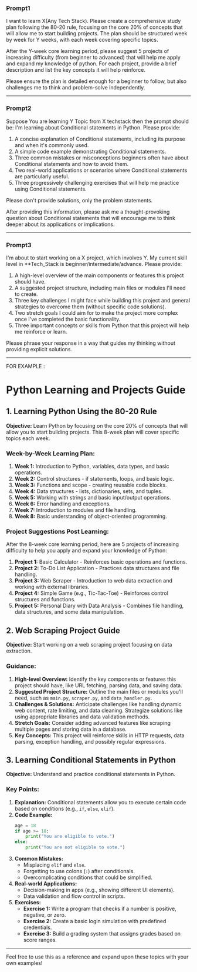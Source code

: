 ### Prompt1
I want to learn X(Any Tech Stack). Please create a comprehensive study plan following the 80-20 rule, focusing on the core 20% of concepts that will allow me to start building projects. The plan should be structured week by week for Y weeks, with each week covering specific topics.

After the Y-week core learning period, please suggest 5 projects of increasing difficulty (from beginner to advanced) that will help me apply and expand my knowledge of python. For each project, provide a brief description and list the key concepts it will help reinforce.

Please ensure the plan is detailed enough for a beginner to follow, but also challenges me to think and problem-solve independently.

---

### Prompt2
Suppose You are learning Y Topic from X techstack then the prompt should be:
I'm learning about Conditional statements in Python. Please provide:

1. A concise explanation of Conditional statements, including its purpose and when it's commonly used.
2. A simple code example demonstrating Conditional statements.
3. Three common mistakes or misconceptions beginners often have about Conditional statements and how to avoid them.
4. Two real-world applications or scenarios where Conditional statements are particularly useful.
5. Three progressively challenging exercises that will help me practice using Conditional statements.

Please don't provide solutions, only the problem statements.

After providing this information, please ask me a thought-provoking question about Conditional statements that will encourage me to think deeper about its applications or implications.

---
### Prompt3
I'm about to start working on a X project, which involves Y. My current skill level in **Tech_Stack is beginner/intermediate/advance. Please provide:

1. A high-level overview of the main components or features this project should have.
2. A suggested project structure, including main files or modules I'll need to create.
3. Three key challenges I might face while building this project and general strategies to overcome them (without specific code solutions).
4. Two stretch goals I could aim for to make the project more complex once I've completed the basic functionality.
5. Three important concepts or skills from Python that this project will help me reinforce or learn.

Please phrase your response in a way that guides my thinking without providing explicit solutions.

---
FOR EXAMPLE :
# Python Learning and Projects Guide

## 1. Learning Python Using the 80-20 Rule

**Objective:** Learn Python by focusing on the core 20% of concepts that will allow you to start building projects. This 8-week plan will cover specific topics each week.

### Week-by-Week Learning Plan:
1. **Week 1:** Introduction to Python, variables, data types, and basic operations.
2. **Week 2:** Control structures - if statements, loops, and basic logic.
3. **Week 3:** Functions and scope - creating reusable code blocks.
4. **Week 4:** Data structures - lists, dictionaries, sets, and tuples.
5. **Week 5:** Working with strings and basic input/output operations.
6. **Week 6:** Error handling and exceptions.
7. **Week 7:** Introduction to modules and file handling.
8. **Week 8:** Basic understanding of object-oriented programming.

### Project Suggestions Post Learning:
After the 8-week core learning period, here are 5 projects of increasing difficulty to help you apply and expand your knowledge of Python:

1. **Project 1:** Basic Calculator - Reinforces basic operations and functions.
2. **Project 2:** To-Do List Application - Practices data structures and file handling.
3. **Project 3:** Web Scraper - Introduction to web data extraction and working with external libraries.
4. **Project 4:** Simple Game (e.g., Tic-Tac-Toe) - Reinforces control structures and functions.
5. **Project 5:** Personal Diary with Data Analysis - Combines file handling, data structures, and some data manipulation.

## 2. Web Scraping Project Guide

**Objective:** Start working on a web scraping project focusing on data extraction.

### Guidance:
1. **High-level Overview:** Identify the key components or features this project should have, like URL fetching, parsing data, and saving data.
2. **Suggested Project Structure:** Outline the main files or modules you'll need, such as `main.py`, `scraper.py`, and `data_handler.py`.
3. **Challenges & Solutions:** Anticipate challenges like handling dynamic web content, rate limiting, and data cleaning. Strategize solutions like using appropriate libraries and data validation methods.
4. **Stretch Goals:** Consider adding advanced features like scraping multiple pages and storing data in a database.
5. **Key Concepts:** This project will reinforce skills in HTTP requests, data parsing, exception handling, and possibly regular expressions.

## 3. Learning Conditional Statements in Python

**Objective:** Understand and practice conditional statements in Python.

### Key Points:
1. **Explanation:** Conditional statements allow you to execute certain code based on conditions (e.g., `if`, `else`, `elif`).
2. **Code Example:**
    ```python
    age = 18
    if age >= 18:
        print("You are eligible to vote.")
    else:
        print("You are not eligible to vote.")
    ```
3. **Common Mistakes:**
   - Misplacing `elif` and `else`.
   - Forgetting to use colons (`:`) after conditionals.
   - Overcomplicating conditions that could be simplified.
4. **Real-world Applications:** 
   - Decision-making in apps (e.g., showing different UI elements).
   - Data validation and flow control in scripts.
5. **Exercises:**
   - **Exercise 1:** Write a program that checks if a number is positive, negative, or zero.
   - **Exercise 2:** Create a basic login simulation with predefined credentials.
   - **Exercise 3:** Build a grading system that assigns grades based on score ranges.

---

Feel free to use this as a reference and expand upon these topics with your own examples!

